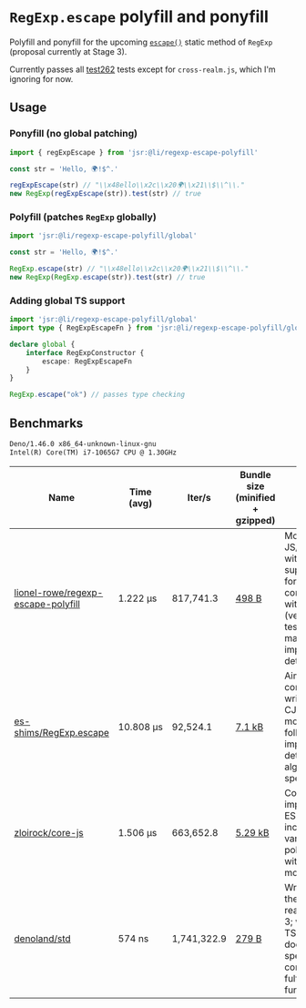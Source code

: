 # `RegExp.escape` polyfill and ponyfill

Polyfill and ponyfill for the upcoming [`escape()`](https://github.com/tc39/proposal-regex-escaping/) static method of `RegExp` (proposal currently at Stage 3).

Currently passes all [test262](https://github.com/tc39/test262/tree/main/test/built-ins/RegExp/escape) tests except for `cross-realm.js`, which I'm ignoring for now.

## Usage

### Ponyfill (no global patching)

```js
import { regExpEscape } from 'jsr:@li/regexp-escape-polyfill'

const str = 'Hello, 🌍!$^.'

regExpEscape(str) // "\\x48ello\\x2c\\x20🌍\\x21\\$\\^\\."
new RegExp(regExpEscape(str)).test(str) // true
```

### Polyfill (patches `RegExp` globally)

```js
import 'jsr:@li/regexp-escape-polyfill/global'

const str = 'Hello, 🌍!$^.'

RegExp.escape(str) // "\\x48ello\\x2c\\x20🌍\\x21\\$\\^\\."
new RegExp(RegExp.escape(str)).test(str) // true
```

### Adding global TS support
<!-- Must be patched in manually due to https://github.com/denoland/deno/issues/23427 -->

```ts
import 'jsr:@li/regexp-escape-polyfill/global'
import type { RegExpEscapeFn } from 'jsr:@li/regexp-escape-polyfill/global'

declare global {
	interface RegExpConstructor {
		escape: RegExpEscapeFn
	}
}

RegExp.escape("ok") // passes type checking
```

## Benchmarks

<!-- <benchmarks> -->
```txt
Deno/1.46.0 x86_64-unknown-linux-gnu
Intel(R) Core(TM) i7-1065G7 CPU @ 1.30GHz
```

Name | Time (avg) | Iter/s | Bundle size (minified + gzipped) | Details
---|---|---|---|---
[lionel-rowe/regexp-escape-polyfill](https://github.com/lionel-rowe/regexp-escape-polyfill) | 1.222 µs | 817,741.3 | [498 B](https://bundlejs.com/?q=jsr%3A%40li%2Fregexp-escape-polyfill&treeshake=%5B*%5D) | Modern JS/ESM only, with TS support; aims for full compatibility with the spec (verified via test262) but may differ on implementation details.
[es-shims/RegExp.escape](https://github.com/es-shims/RegExp.escape) | 10.808 µs | 92,524.1 | [7.1 kB](https://bundlephobia.com/package/regexp.escape@2.0.1) | Aims for ES3 compliance; written with CJS modules; more closely follows the implementation details of the algorithm in the spec.
[zloirock/core-js](https://github.com/zloirock/core-js) | 1.506 µs | 663,652.8 | [5.29 kB](https://bundlejs.com/?q=core-js-pure%2Factual%2Fregexp%2Fescape&treeshake=%5B*%5D) | CoreJS implementation; ES5 (?) support including various other polyfills; written with CJS modules
[denoland/std](https://github.com/denoland/std) | 574 ns | 1,741,322.9 | [279 B](https://bundlejs.com/?q=jsr%3A%40std%2Fregexp%2Fescape&treeshake=%5B*%5D) | Written before the proposal reached Stage 3; written in TS/ESM; doesn't aim for spec compliance, but fulfills the same function.
<!-- </benchmarks> -->
